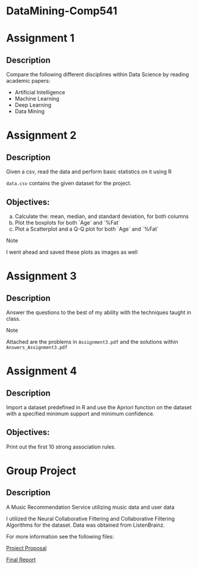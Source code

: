 # DataMining-Comp541

# Assignment 1

## Description

Compare the following different disciplines within Data Science by reading academic papers:

- Artificial Intelligence
- Machine Learning
- Deep Learning
- Data Mining

# Assignment 2

## Description

Given a csv, read the data and perform basic statistics on it using R

`data.csv` contains the given dataset for the project.

## Objectives:

<!-- makes the list use letters for ordering -->
<ol type="a">
  <li>Calculate the: mean, median, and standard deviation, for both columns</li>
  <li>Plot the boxplots for both `Age` and `%Fat`</li>
  <li>Plot a Scatterplot and a Q-Q plot for both `Age` and `%Fat`</li>
</ol>

> [!Note]
> I went ahead and saved these plots as images as well

# Assignment 3

## Description

Answer the questions to the best of my ability with the techniques taught in class.

> [!Note]
> Attached are the problems in `Assignment3.pdf` and the solutions within `Answers_Assignment3.pdf`

# Assignment 4

## Description

Import a dataset predefined in R and use the Apriori function on the dataset with a specified minimum support and minimum confidence.

## Objectives:

Print out the first 10 strong association rules.

# Group Project

## Description

A Music Recommendation Service utilizing music data and user data

I utilized the Neural Collaborative Filtering and Collaborative Filtering Algorithms for the dataset.
Data was obtained from ListenBrainz.

For more information see the following files:

[Project Proposal](./Group_Proj/Proposal/Project_Proposal.pdf)

[Final Report](./Group_Proj/FinalReport/Actual/finalReport.pdf)